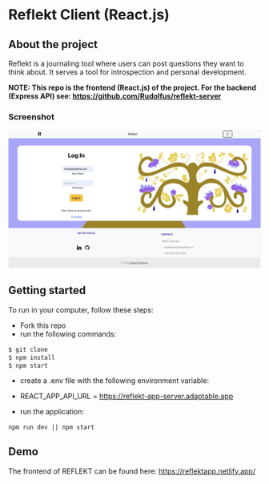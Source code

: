 # Reflekt Client (React.js)

## About the project
Reflekt is a journaling tool where users can post questions they want to think about. It serves a tool for introspection and personal development.

**NOTE: This repo is the frontend (React.js) of the project. For the backend (Express API) see: https://github.com/Rudolfus/reflekt-server**

### Screenshot

![Log in page of REFLEKT](./public/reflekt.png)

## Getting started
To run in your computer, follow these steps:

* Fork this repo
* run the following commands:
```
$ git clone 
$ npm install
$ npm start
```

* create a .env file with the following environment variable:

* REACT_APP_API_URL = https://reflekt-app-server.adaptable.app

* run the application:

```
npm run dev || npm start
```

## Demo
The frontend of REFLEKT can be found here: https://reflektapp.netlify.app/